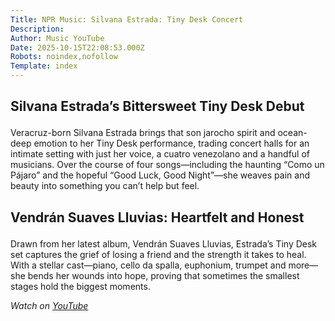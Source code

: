 ```yaml
---
Title: NPR Music: Silvana Estrada: Tiny Desk Concert
Description: 
Author: Music YouTube
Date: 2025-10-15T22:08:53.000Z
Robots: noindex,nofollow
Template: index
---
```

<h2>
  
  
  Silvana Estrada’s Bittersweet Tiny Desk Debut
</h2>

<p>Veracruz-born Silvana Estrada brings that son jarocho spirit and ocean-deep emotion to her Tiny Desk performance, trading concert halls for an intimate setting with just her voice, a cuatro venezolano and a handful of musicians. Over the course of four songs—including the haunting “Como un Pájaro” and the hopeful “Good Luck, Good Night”—she weaves pain and beauty into something you can’t help but feel.</p>

<h2>
  
  
  Vendrán Suaves Lluvias: Heartfelt and Honest
</h2>

<p>Drawn from her latest album, Vendrán Suaves Lluvias, Estrada’s Tiny Desk set captures the grief of losing a friend and the strength it takes to heal. With a stellar cast—piano, cello da spalla, euphonium, trumpet and more—she bends her wounds into hope, proving that sometimes the smallest stages hold the biggest moments.</p>

<p><em>Watch on <a href="https://www.youtube.com/watch?v=o9PoZ0Vcb_s" rel="noopener noreferrer">YouTube</a></em></p>

